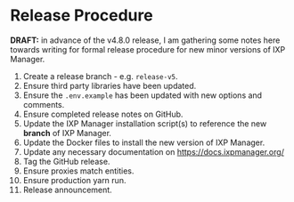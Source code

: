# Release Procedure

**DRAFT:** in advance of the v4.8.0 release, I am gathering some notes here towards writing for formal release procedure for new minor versions of IXP Manager.


1. Create a release branch - e.g. `release-v5`.
1. Ensure third party libraries have been updated.
1. Ensure the `.env.example` has been updated with new options and comments.
1. Ensure completed release notes on GitHub.
1. Update the IXP Manager installation script(s) to reference the new **branch** of IXP Manager.
1. Update the Docker files to install the new version of IXP Manager.
1. Update any necessary documentation on https://docs.ixpmanager.org/
1. Tag the GitHub release.
1. Ensure proxies match entities.
1. Ensure production yarn run.
1. Release announcement.
